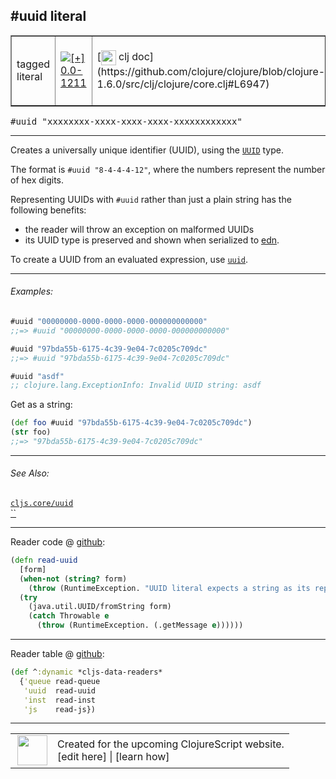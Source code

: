## #uuid literal



 <table border="1">
<tr>
<td>tagged literal</td>
<td><a href="https://github.com/cljsinfo/cljs-api-docs/tree/0.0-1211"><img valign="middle" alt="[+] 0.0-1211" title="Added in 0.0-1211" src="https://img.shields.io/badge/+-0.0--1211-lightgrey.svg"></a> </td>
<td>
[<img height="24px" valign="middle" src="http://i.imgur.com/1GjPKvB.png"> clj doc](https://github.com/clojure/clojure/blob/clojure-1.6.0/src/clj/clojure/core.clj#L6947)
</td>
<td>
[<img height="24px" valign="middle" src="http://i.imgur.com/I8uNXHv.png"> edn doc](https://github.com/edn-format/edn#uuid-f81d4fae-7dec-11d0-a765-00a0c91e6bf6)
</td>
</tr>
</table>

<samp>#uuid "xxxxxxxx-xxxx-xxxx-xxxx-xxxxxxxxxxxx"</samp><br>

---


Creates a universally unique identifier (UUID), using the [`UUID`](cljs.core_UUID.md) type.

The format is `#uuid "8-4-4-4-12"`, where the numbers represent the number of hex digits.

Representing UUIDs with `#uuid` rather than just a plain string has the following benefits:

- the reader will throw an exception on malformed UUIDs
- its UUID type is preserved and shown when serialized to [edn].

To create a UUID from an evaluated expression, use [`uuid`](cljs.core_uuid.md).

[edn]:https://github.com/edn-format/edn

---

###### Examples:

```clj
#uuid "00000000-0000-0000-0000-000000000000"
;;=> #uuid "00000000-0000-0000-0000-000000000000"

#uuid "97bda55b-6175-4c39-9e04-7c0205c709dc"
;;=> #uuid "97bda55b-6175-4c39-9e04-7c0205c709dc"

#uuid "asdf"
;; clojure.lang.ExceptionInfo: Invalid UUID string: asdf
```

Get as a string:

```clj
(def foo #uuid "97bda55b-6175-4c39-9e04-7c0205c709dc")
(str foo)
;;=> "97bda55b-6175-4c39-9e04-7c0205c709dc"
```

---

###### See Also:

[`cljs.core/uuid`](cljs.core_uuid.md)<br>
[``](cljs.core_random-uuid.md)<br>

---





Reader code @ [github](https://github.com/clojure/clojurescript/blob/r3297/src/main/clojure/cljs/tagged_literals.clj#L10-L17):

```clj
(defn read-uuid
  [form]
  (when-not (string? form)
    (throw (RuntimeException. "UUID literal expects a string as its representation.")))
  (try
    (java.util.UUID/fromString form)
    (catch Throwable e
      (throw (RuntimeException. (.getMessage e))))))
```

<!--
Repo - tag - source tree - lines:

 <pre>
clojurescript @ r3297
└── src
    └── main
        └── clojure
            └── cljs
                └── <ins>[tagged_literals.clj:10-17](https://github.com/clojure/clojurescript/blob/r3297/src/main/clojure/cljs/tagged_literals.clj#L10-L17)</ins>
</pre>
-->

---
Reader table @ [github](https://github.com/clojure/clojurescript/blob/r3297/src/main/clojure/cljs/tagged_literals.clj#L44-L48):

```clj
(def ^:dynamic *cljs-data-readers*
  {'queue read-queue
   'uuid  read-uuid
   'inst  read-inst
   'js    read-js})
```

<!--
Repo - tag - source tree - lines:

 <pre>
clojurescript @ r3297
└── src
    └── main
        └── clojure
            └── cljs
                └── <ins>[tagged_literals.clj:44-48](https://github.com/clojure/clojurescript/blob/r3297/src/main/clojure/cljs/tagged_literals.clj#L44-L48)</ins>
</pre>
-->

---



 <table>
<tr><td>
<img valign="middle" align="right" width="48px" src="http://i.imgur.com/Hi20huC.png">
</td><td>
Created for the upcoming ClojureScript website.<br>
[edit here] | [learn how]
</td></tr></table>

[edit here]:https://github.com/cljsinfo/cljs-api-docs/blob/master/cljsdoc/syntax_uuid-literal.cljsdoc
[learn how]:https://github.com/cljsinfo/cljs-api-docs/wiki/cljsdoc-files

<!--

This information was too distracting to show to readers, but I'll leave it
commented here since it is helpful to:

- pretty-print the data used to generate this document
- and show how to retrieve that data



The API data for this symbol:

```clj
{:description "Creates a universally unique identifier (UUID), using the [cljs.core/UUID] type.\n\nThe format is `#uuid \"8-4-4-4-12\"`, where the numbers represent the number of hex digits.\n\nRepresenting UUIDs with `#uuid` rather than just a plain string has the following benefits:\n\n- the reader will throw an exception on malformed UUIDs\n- its UUID type is preserved and shown when serialized to [edn].\n\nTo create a UUID from an evaluated expression, use [cljs.core/uuid].\n\n[edn]:https://github.com/edn-format/edn",
 :ns "syntax",
 :name "uuid-literal",
 :history [["+" "0.0-1211"]],
 :type "tagged literal",
 :related ["cljs.core/uuid" "cljs.core/random-uuid"],
 :full-name-encode "syntax_uuid-literal",
 :extra-sources ({:code "(defn read-uuid\n  [form]\n  (when-not (string? form)\n    (throw (RuntimeException. \"UUID literal expects a string as its representation.\")))\n  (try\n    (java.util.UUID/fromString form)\n    (catch Throwable e\n      (throw (RuntimeException. (.getMessage e))))))",
                  :title "Reader code",
                  :repo "clojurescript",
                  :tag "r3297",
                  :filename "src/main/clojure/cljs/tagged_literals.clj",
                  :lines [10 17]}
                 {:code "(def ^:dynamic *cljs-data-readers*\n  {'queue read-queue\n   'uuid  read-uuid\n   'inst  read-inst\n   'js    read-js})",
                  :title "Reader table",
                  :repo "clojurescript",
                  :tag "r3297",
                  :filename "src/main/clojure/cljs/tagged_literals.clj",
                  :lines [44 48]}),
 :usage ["#uuid \"xxxxxxxx-xxxx-xxxx-xxxx-xxxxxxxxxxxx\""],
 :examples [{:id "12c0f0",
             :content "```clj\n#uuid \"00000000-0000-0000-0000-000000000000\"\n;;=> #uuid \"00000000-0000-0000-0000-000000000000\"\n\n#uuid \"97bda55b-6175-4c39-9e04-7c0205c709dc\"\n;;=> #uuid \"97bda55b-6175-4c39-9e04-7c0205c709dc\"\n\n#uuid \"asdf\"\n;; clojure.lang.ExceptionInfo: Invalid UUID string: asdf\n```\n\nGet as a string:\n\n```clj\n(def foo #uuid \"97bda55b-6175-4c39-9e04-7c0205c709dc\")\n(str foo)\n;;=> \"97bda55b-6175-4c39-9e04-7c0205c709dc\"\n```"}],
 :edn-doc "https://github.com/edn-format/edn#uuid-f81d4fae-7dec-11d0-a765-00a0c91e6bf6",
 :full-name "syntax/uuid-literal",
 :display "#uuid literal",
 :clj-doc "https://github.com/clojure/clojure/blob/clojure-1.6.0/src/clj/clojure/core.clj#L6947"}

```

Retrieve the API data for this symbol:

```clj
;; from Clojure REPL
(require '[clojure.edn :as edn])
(-> (slurp "https://raw.githubusercontent.com/cljsinfo/cljs-api-docs/catalog/cljs-api.edn")
    (edn/read-string)
    (get-in [:symbols "syntax/uuid-literal"]))
```

-->
